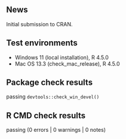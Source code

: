 ## News

Initial submission to CRAN.

## Test environments

-   Windows 11 (local installation), R 4.5.0
-   Mac OS 13.3 (check_mac_release), R 4.5.0

## Package check results

passing `devtools::check_win_devel()`

## R CMD check results

passing (0 errors | 0 warnings | 0 notes)
